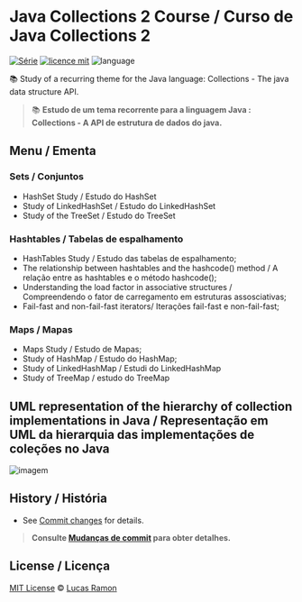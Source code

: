 # Java Collections 2 Course / Curso de Java Collections 2
[![Série](https://img.shields.io/badge/lramon2001-Collections-orange)](https://github.com/lramon2001/)
[![licence mit](https://img.shields.io/badge/licence-MIT-blue.svg)](https://github.com/lramon2001/JavaCollectionsParte1/blob/main/LICENSE)
![language](https://img.shields.io/badge/java-only-yellow)

:books: Study of a recurring theme for the Java language: Collections - The java data structure API. 
> :books: **Estudo de um tema recorrente para a linguagem Java : Collections - A API de estrutura de dados do java.**

## Menu / Ementa

### Sets / Conjuntos
- HashSet Study / Estudo do HashSet
- Study of LinkedHashSet / Estudo do LinkedHashSet
- Study of the TreeSet / Estudo do TreeSet

### Hashtables / Tabelas de espalhamento
- HashTables Study / Estudo das tabelas de espalhamento;
- The relationship between hashtables and the hashcode() method / A relação entre as hashtables e o método hashcode();
- Understanding the load factor in associative structures / Compreendendo o fator de carregamento em estruturas assosciativas;
- Fail-fast and non-fail-fast iterators/ Iterações fail-fast e non-fail-fast;

### Maps / Mapas
- Maps Study / Estudo de Mapas;
- Study of HashMap / Estudo do HashMap;
- Study of LinkedHashMap / Estudi do LinkedHashMap
- Study of TreeMap / estudo do TreeMap
## UML representation of the hierarchy of collection implementations in Java / Representação em UML da hierarquia das implementações de coleções no Java
![imagem]()
## History / História
- See [Commit changes](https://github.com/lramon2001/JavaCollectionsParte2/commits/main) for details.

> **Consulte [Mudanças de commit](https://github.com/lramon2001/JavaCollectionsParte2/commits/main) para obter detalhes.**

## License / Licença

[MIT License](https://github.com/lramon2001/JavaCollectionsParte2/blob/main/LICENSE) © [Lucas Ramon](https://github.com/lramon2001)
